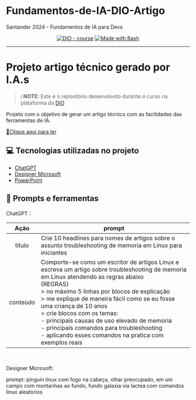 # Fundamentos-de-IA-DIO-Artigo
Santander 2024 - Fundamentos de IA para Devs

 

<p align="center">
<a href="https://dio.me/"><img src="https://img.shields.io/badge/DIO-Course-28DA77?logo=youtube" alt="DIO - course"></a>
<a href="https://www.gnu.org/software/bash/" title="Go to Bash homepage"><img src="https://img.shields.io/badge/Prompt-Project-blue?logo=gnu-bash&amp;logoColor=white" alt="Made with Bash"></a></p>

-------




# Projeto artigo técnico gerado por I.A.s


 > ℹ️ **NOTE:** Este é o repositório desenvolvido durante o curso na plataforma da [DIO](https://dio.me)

Projeto com o objetivo de gerar um artigo técnico com as facilidades das ferramentas de IA. 

<a href="https://web.dio.me/articles/troubleshooting-de-memoria-no-linux-dicas-para-iniciantes?back=%2Farticles&open-modal=true&page=1&order=oldest" title="View PDF now"> 📕Clique aqui para ler</a>

## 💻 Tecnologias utilizadas no projeto

- [ChatGPT](https://chat.openai.com/) 
- [Designer Microsoft ](https://gencraft.com/generate)
- [PowerPoint](https://www.microsoft.com/en/microsoft-365/powerpoint)


## 📄 Prompts e ferramentas


ChatGPT：

|   Ação   |  prompt                                                                                                                                                                                                                                                                         |
| :------: | ------------------------------------------------------------------------------------------------------------------------------------------------------------------------------------------------------------------------------------------------------------------------------ |
|  título  | Crie 10 headlines para nomes de artigos sobre o assunto troubleshooting de memoria em Linux para iniciantes                                                                                                                                                                                                    |
| conteúdo | Comporte-se como um escritor de artigos Linux e escreva um artigo sobre troubleshooting de memoria em Linux atendendo as regras abaixo <br> {REGRAS}<br> > no máximo 5 linhas por blocos de explicação <br> > me explique de maneira fácil como se eu fosse uma criança de 10 anos <br> > crie blocos com os temas: <br> - principais causas de uso elevado de memoria <br> - principais comandos para troubleshooting <br> - aplicando esses comandos na pratica com exemplos reais |
<br>


Designer Microsoft: 

prompt:
pinguin linux com fogo na cabeça, olhar preocupado, em um campo com montanhas ao fundo, fundo galaxia via lactea com comandos linux aleatorios



